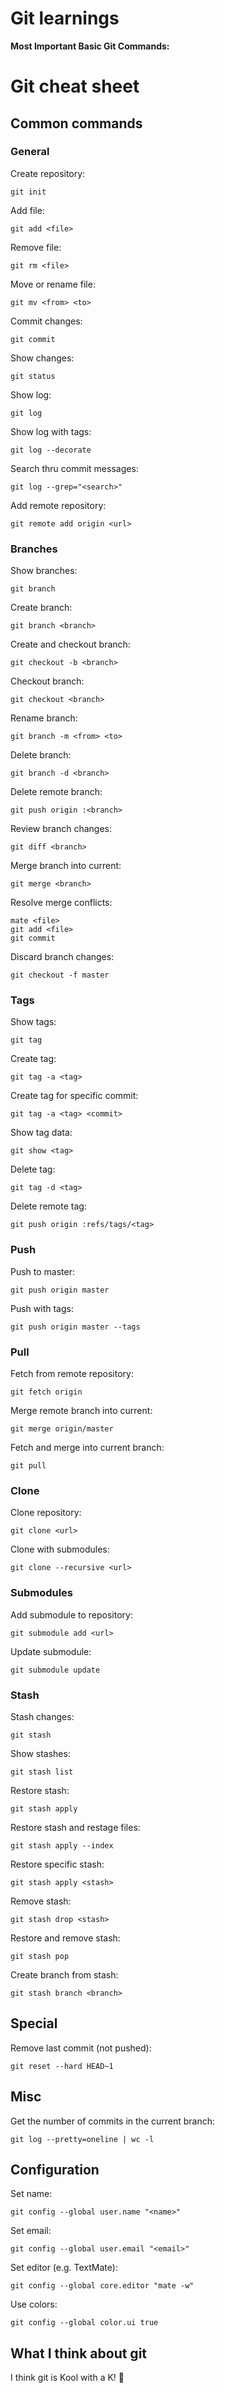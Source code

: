 # Git learnings

**Most Important Basic Git Commands:**

# Git cheat sheet

## Common commands

### General

Create repository:

	git init

Add file:

	git add <file>

Remove file:

	git rm <file>

Move or rename file:

	git mv <from> <to>

Commit changes:

	git commit

Show changes:

	git status

Show log:

	git log

Show log with tags:

	git log --decorate

Search thru commit messages:

	git log --grep="<search>"

Add remote repository:

	git remote add origin <url>

### Branches

Show branches:

	git branch

Create branch:

	git branch <branch>

Create and checkout branch:

	git checkout -b <branch>

Checkout branch:

	git checkout <branch>

Rename branch:

	git branch -m <from> <to>

Delete branch:

	git branch -d <branch>

Delete remote branch:

	git push origin :<branch>

Review branch changes:

	git diff <branch>

Merge branch into current:

	git merge <branch>

Resolve merge conflicts:

	mate <file>
	git add <file>
	git commit

Discard branch changes:

	git checkout -f master

### Tags

Show tags:

	git tag

Create tag:

	git tag -a <tag>

Create tag for specific commit:

	git tag -a <tag> <commit>

Show tag data:

	git show <tag>

Delete tag:

	git tag -d <tag>

Delete remote tag:

	git push origin :refs/tags/<tag>

### Push

Push to master:

	git push origin master

Push with tags:

	git push origin master --tags

### Pull

Fetch from remote repository:

	git fetch origin

Merge remote branch into current:

	git merge origin/master

Fetch and merge into current branch:

	git pull

### Clone

Clone repository:

	git clone <url>

Clone with submodules:

	git clone --recursive <url>

### Submodules

Add submodule to repository:

	git submodule add <url>

Update submodule:

	git submodule update

### Stash

Stash changes:

	git stash

Show stashes:

	git stash list

Restore stash:

	git stash apply

Restore stash and restage files:

	git stash apply --index

Restore specific stash:

	git stash apply <stash>

Remove stash:

	git stash drop <stash>

Restore and remove stash:

	git stash pop

Create branch from stash:

	git stash branch <branch>

## Special

Remove last commit (not pushed):

	git reset --hard HEAD~1

## Misc

Get the number of commits in the current branch:

	git log --pretty=oneline | wc -l

## Configuration

Set name:

	git config --global user.name "<name>"

Set email:

	git config --global user.email "<email>"

Set editor (e.g. TextMate):

	git config --global core.editor "mate -w"

Use colors:

	git config --global color.ui true

## What I think about git

I think git is Kool with a K! 🤪

